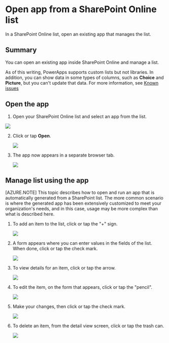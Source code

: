 <properties
	pageTitle="Open an app in SharePoint Online | Microsoft PowerApps"
	description="Open an existing app in SharePoint Online to manage a list."
	services=""
	suite="powerapps"
	documentationCenter="na"
	authors="RickSaling"
	manager="anneta"
	editor=""
	tags=""/>

<tags
   ms.service="powerapps"
   ms.devlang="na"
   ms.topic="article"
   ms.tgt_pltfrm="na"
   ms.workload="na"
   ms.date="10/11/2016"
   ms.author="ricksal"/>

# Open app from a SharePoint Online list
In a SharePoint Online list, open an existing app that manages the list.

## Summary

You can open an existing app inside SharePoint Online and manage a list.

As of this writing, PowerApps supports custom lists but not libraries. In addition, you can show data in some types of columns, such as **Choice** and **Picture**, but you can't update that data. For more information, see [Known issues](connection-sharepoint-online.md#known-issues)

## Open the app

1. Open your SharePoint Online list and select an app from the list.

  ![](./media/open-app-embedded-in-sharepoint/view-list.png)

2. Click or tap **Open**.

	![](./media/open-app-embedded-in-sharepoint/open-app.png)

3. The app now appears in a separate browser tab.

	![](./media/open-app-embedded-in-sharepoint/the-app.png)


## Manage list using the app

[AZURE.NOTE] This topic describes how to open and run an app that is automatically generated from a SharePoint list. The more common scenario is where the generated app has been extensively customized to meet your organization's needs, and in this case, usage may be more complex than what is described here.

1. To add an item to the list, click or tap the "+" sign.

	![](./media/open-app-embedded-in-sharepoint/add-item.png)

2. A form appears where you can enter values in the fields of the list. When done, click or tap the check mark.

	![](./media/open-app-embedded-in-sharepoint/enter-item.png)

3. To view details for an item, click or tap the arrow.

	![](./media/open-app-embedded-in-sharepoint/open-item.png)

4. To edit the item, on the form that appears, click or tap the "pencil".

	![](./media/open-app-embedded-in-sharepoint/view-item.png)

5. Make your changes, then click or tap the check mark.

	![](./media/open-app-embedded-in-sharepoint/edit-item.png)

6. To delete an item, from the detail view screen, click or tap the trash can.

	![](./media/open-app-embedded-in-sharepoint/delete-item.png)
